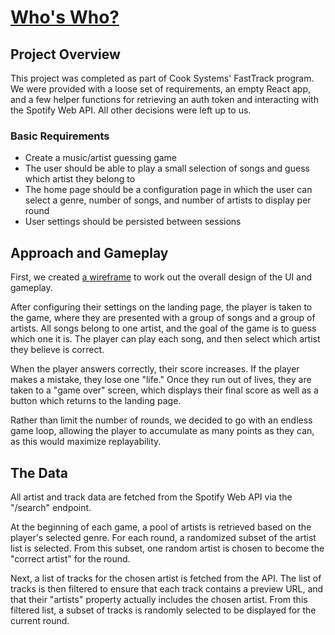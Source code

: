 # [Who's Who?](https://guesswhoswho.netlify.app/)

## Project Overview

This project was completed as part of Cook Systems' FastTrack program. We were provided with a loose set of requirements, an empty React app, and a few helper functions for retrieving an auth token and interacting with the Spotify Web API. All other decisions were left up to us.

### Basic Requirements

- Create a music/artist guessing game
- The user should be able to play a small selection of songs and guess which artist they belong to
- The home page should be a configuration page in which the user can select a genre, number of songs, and number of artists to display per round
- User settings should be persisted between sessions

## Approach and Gameplay

First, we created [a wireframe](https://www.figma.com/file/hYpatH93rKkF34b1tgOn6u/Who's-Who?node-id=0%3A1&t=H6u8Ek3n9Np2YGK5-1) to work out the overall design of the UI and gameplay.

After configuring their settings on the landing page, the player is taken to the game, where they are presented with a group of songs and a group of artists. All songs belong to one artist, and the goal of the game is to guess which one it is. The player can play each song, and then select which artist they believe is correct.

When the player answers correctly, their score increases. If the player makes a mistake, they lose one "life." Once they run out of lives, they are taken to a "game over" screen, which displays their final score as well as a button which returns to the landing page.

Rather than limit the number of rounds, we decided to go with an endless game loop, allowing the player to accumulate as many points as they can, as this would maximize replayability.

## The Data

All artist and track data are fetched from the Spotify Web API via the "/search" endpoint.

At the beginning of each game, a pool of artists is retrieved based on the player's selected genre. For each round, a randomized subset of the artist list is selected. From this subset, one random artist is chosen to become the "correct artist" for the round.

Next, a list of tracks for the chosen artist is fetched from the API. The list of tracks is then filtered to ensure that each track contains a preview URL, and that their "artists" property actually includes the chosen artist. From this filtered list, a subset of tracks is randomly selected to be displayed for the current round.
